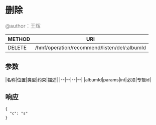 
# 删除
<font color="gray" size="3">@author：王辉</font>

|METHOD|URI|
|--|--|
|DELETE|/hmf/operation/recommend/listen/del/:albumId|

## 参数

|名称|位置|类型|约束|描述|
|--|--|--|--|
|albumId|params|int|必须|专辑id|

## 响应
```
{
  "c": "s"
}
```
